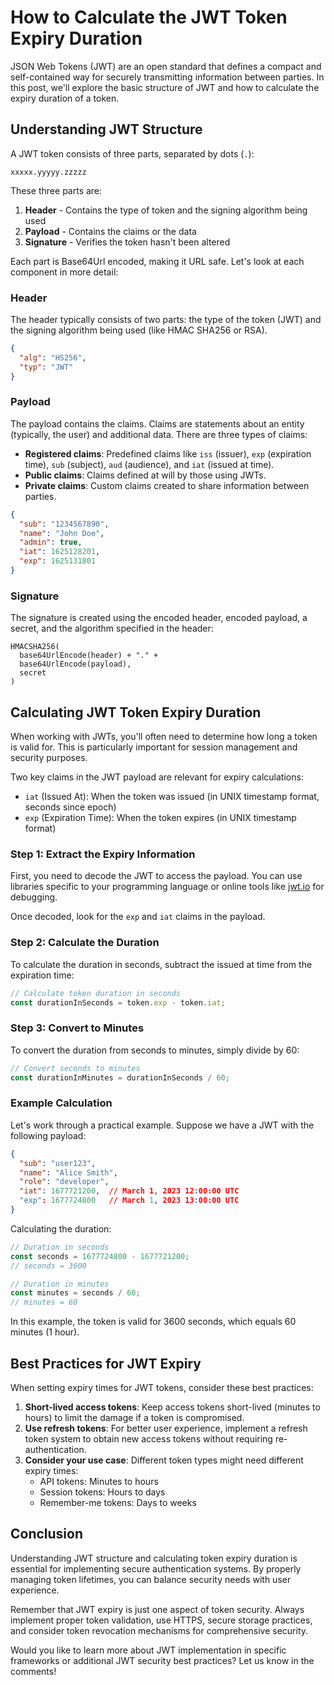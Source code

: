 # How to Calculate the JWT Token Expiry Duration

JSON Web Tokens (JWT) are an open standard that defines a compact and self-contained way for securely transmitting information between parties. In this post, we'll explore the basic structure of JWT and how to calculate the expiry duration of a token.

## Understanding JWT Structure

A JWT token consists of three parts, separated by dots (`.`):

```text
xxxxx.yyyyy.zzzzz
```

These three parts are:

1. **Header** - Contains the type of token and the signing algorithm being used
2. **Payload** - Contains the claims or the data
3. **Signature** - Verifies the token hasn't been altered

Each part is Base64Url encoded, making it URL safe. Let's look at each component in more detail:

### Header

The header typically consists of two parts: the type of the token (JWT) and the signing algorithm being used (like HMAC SHA256 or RSA).

```json
{
  "alg": "HS256",
  "typ": "JWT"
}
```

### Payload

The payload contains the claims. Claims are statements about an entity (typically, the user) and additional data. There are three types of claims:

- **Registered claims**: Predefined claims like `iss` (issuer), `exp` (expiration time), `sub` (subject), `aud` (audience), and `iat` (issued at time).
- **Public claims**: Claims defined at will by those using JWTs.
- **Private claims**: Custom claims created to share information between parties.

```json
{
  "sub": "1234567890",
  "name": "John Doe",
  "admin": true,
  "iat": 1625128201,
  "exp": 1625131801
}
```

### Signature

The signature is created using the encoded header, encoded payload, a secret, and the algorithm specified in the header:

```text
HMACSHA256(
  base64UrlEncode(header) + "." +
  base64UrlEncode(payload),
  secret
)
```

## Calculating JWT Token Expiry Duration

When working with JWTs, you'll often need to determine how long a token is valid for. This is particularly important for session management and security purposes.

Two key claims in the JWT payload are relevant for expiry calculations:

- `iat` (Issued At): When the token was issued (in UNIX timestamp format, seconds since epoch)
- `exp` (Expiration Time): When the token expires (in UNIX timestamp format)

### Step 1: Extract the Expiry Information

First, you need to decode the JWT to access the payload. You can use libraries specific to your programming language or online tools like [jwt.io](https://jwt.io/) for debugging.

Once decoded, look for the `exp` and `iat` claims in the payload.

### Step 2: Calculate the Duration

To calculate the duration in seconds, subtract the issued at time from the expiration time:

```javascript
// Calculate token duration in seconds
const durationInSeconds = token.exp - token.iat;
```

### Step 3: Convert to Minutes

To convert the duration from seconds to minutes, simply divide by 60:

```javascript
// Convert seconds to minutes
const durationInMinutes = durationInSeconds / 60;
```

### Example Calculation

Let's work through a practical example. Suppose we have a JWT with the following payload:

```json
{
  "sub": "user123",
  "name": "Alice Smith",
  "role": "developer",
  "iat": 1677721200,  // March 1, 2023 12:00:00 UTC
  "exp": 1677724800   // March 1, 2023 13:00:00 UTC
}
```

Calculating the duration:

```javascript
// Duration in seconds
const seconds = 1677724800 - 1677721200;
// seconds = 3600

// Duration in minutes
const minutes = seconds / 60;
// minutes = 60
```

In this example, the token is valid for 3600 seconds, which equals 60 minutes (1 hour).

## Best Practices for JWT Expiry

When setting expiry times for JWT tokens, consider these best practices:

1. **Short-lived access tokens**: Keep access tokens short-lived (minutes to hours) to limit the damage if a token is compromised.
2. **Use refresh tokens**: For better user experience, implement a refresh token system to obtain new access tokens without requiring re-authentication.
3. **Consider your use case**: Different token types might need different expiry times:
   - API tokens: Minutes to hours
   - Session tokens: Hours to days
   - Remember-me tokens: Days to weeks

## Conclusion

Understanding JWT structure and calculating token expiry duration is essential for implementing secure authentication systems. By properly managing token lifetimes, you can balance security needs with user experience.

Remember that JWT expiry is just one aspect of token security. Always implement proper token validation, use HTTPS, secure storage practices, and consider token revocation mechanisms for comprehensive security.

Would you like to learn more about JWT implementation in specific frameworks or additional JWT security best practices? Let us know in the comments!

